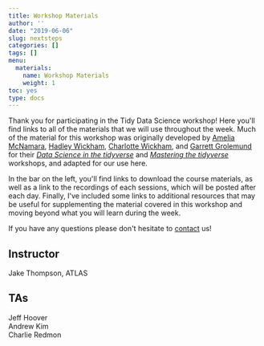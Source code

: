 ```yaml
---
title: Workshop Materials
author: ''
date: "2019-06-06"
slug: nextsteps
categories: []
tags: []
menu:
  materials:
    name: Workshop Materials
    weight: 1
toc: yes
type: docs
---
```


Thank you for participating in the Tidy Data Science workshop! Here you'll find links to all of the materials that we will use throughout the week. Much of the material for this workshop was originally developed by [Amelia McNamara](https://twitter.com/AmeliaMN), [Hadley Wickham](https://twitter.com/hadleywickham), [Charlotte Wickham](https://twitter.com/CVWickham), and [Garrett Grolemund](https://twitter.com/StatGarrett) for their [*Data Science in the tidyverse*](https://github.com/AmeliaMN/data-science-in-tidyverse) and [*Mastering the tidyverse*](https://github.com/rstudio-education/master-the-tidyverse) workshops, and adapted for our use here.

In the bar on the left, you'll find links to download the course materials, as well as a link to the recordings of each sessions, which will be posted after each day. Finally, I've included some links to additional resources that may be useful for supplementing the material covered in this workshop and moving beyond what you will learn during the week.

If you have any questions please don't hesitate to [contact](/#contact) us!

## Instructor

Jake Thompson, ATLAS  <a href="https://wjakethompson.com/" target="_blank"><i class="fas fa-link"></i></a> <a href="https://github.com/wjakethompson" target="_blank"><i class="fab fa-github"></i></a> <a href="https://twitter.com/wjakethompson" target="_blank"><i class="fab fa-twitter"></i></a>

## TAs

Jeff Hoover  <a href="https://www.researchgate.net/profile/Jeffrey_Hoover4" target="_blank"><i class="fas fa-link"></i></a> <a href="https://github.com/JeffreyCHoover" target="_blank"><i class="fab fa-github"></i></a>  
Andrew Kim  
Charlie Redmon  <a href="https://www.chredmon.com" target="_blank"><i class="fas fa-link"></i></a> <a href="https://gitlab.com/redmonc" target="_blank"><i class="fab fa-gitlab"></i></a>
